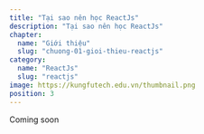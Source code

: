 ```yaml
---
title: "Tại sao nên học ReactJs"
description: "Tại sao nên học ReactJs"
chapter:
  name: "Giới thiệu"
  slug: "chuong-01-gioi-thieu-reactjs"
category:
  name: "ReactJs"
  slug: "reactjs"
image: https://kungfutech.edu.vn/thumbnail.png
position: 3
---
```


Coming soon
